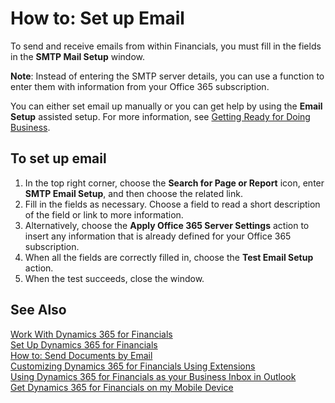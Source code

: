 <properties
	pageTitle="How to: Set up Email| Financials"
    description="Describes how to use the company's SMTP server to send and receive email within Financials, alternatively how to use the email server settings that were created with the Office 365 subscription."
	services="project-madeira"
	documentationCenter=""
	authors="SorenGP"/>
<tags
    ms.service="project-madeira"
    ms.topic="get-started-article"
    ms.devlang="na"
    ms.tgt_pltfrm="na"
    ms.workload="na"
    ms.date="11/30/2016"
    ms.author="SorenGP" />

# How to: Set up Email
To send and receive emails from within Financials, you must fill in the fields in the **SMTP Mail Setup** window.

**Note**: Instead of entering the SMTP server details, you can use a function to enter them with information from your Office 365 subscription.

You can either set email up manually or you can get help by using the **Email Setup** assisted setup. For more information, see [Getting Ready for Doing Business](ui-get-ready-business.md).  

## To set up email
1. In the top right corner, choose the **Search for Page or Report** icon, enter **SMTP Email Setup**, and then choose the related link.
2. Fill in the fields as necessary. Choose a field to read a short description of the field or link to more information.
3. Alternatively, choose the **Apply Office 365 Server Settings** action to insert any information that is already defined for your Office 365 subscription.
4. When all the fields are correctly filled in, choose the **Test Email Setup** action.
5. When the test succeeds, close the window.

## See Also  
[Work With Dynamics 365 for Financials](ui-work-product.md)  
[Set Up Dynamics 365 for Financials](madeira-setup.md)  
[How to: Send Documents by Email](ui-how-send-documents-email.md)  
[Customizing Dynamics 365 for Financials Using Extensions](ui-extensions.md)  
[Using Dynamics 365 for Financials as your Business Inbox in Outlook](madeira-outlook.md)  
[Get Dynamics 365 for Financials on my Mobile Device](install-mobile-app.md)
